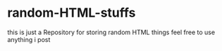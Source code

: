 # random-HTML-stuffs

this is just a Repository for storing  random HTML things
feel free to use anything i post 
